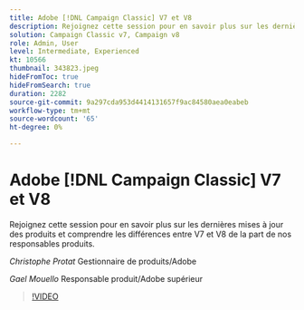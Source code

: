 ```yaml
---
title: Adobe [!DNL Campaign Classic] V7 et V8
description: Rejoignez cette session pour en savoir plus sur les dernières mises à jour des produits et comprendre les différences entre V7 et V8 de la part de nos responsables produits.
solution: Campaign Classic v7, Campaign v8
role: Admin, User
level: Intermediate, Experienced
kt: 10566
thumbnail: 343823.jpeg
hideFromToc: true
hideFromSearch: true
duration: 2282
source-git-commit: 9a297cda953d4414131657f9ac84580aea0eabeb
workflow-type: tm+mt
source-wordcount: '65'
ht-degree: 0%

---
```


# Adobe [!DNL Campaign Classic] V7 et V8

Rejoignez cette session pour en savoir plus sur les dernières mises à jour des produits et comprendre les différences entre V7 et V8 de la part de nos responsables produits.

*Christophe Protat* Gestionnaire de produits/Adobe

*Gael Mouello* Responsable produit/Adobe supérieur

>[!VIDEO](https://video.tv.adobe.com/v/343823/?quality=12&learn=on)
